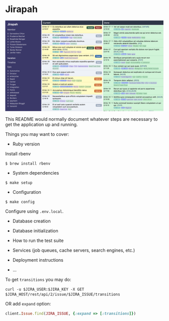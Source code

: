 # Jirapah

![Preview](docs/screen_20200327a.png?raw=true "Screen")

This README would normally document whatever steps are necessary to get the
application up and running.

Things you may want to cover:

* Ruby version

Install rbenv
```
$ brew install rbenv
```

* System dependencies

```
$ make setup
```

* Configuration

```
$ make config
```

Configure using `.env.local`.

* Database creation

* Database initialization

* How to run the test suite

* Services (job queues, cache servers, search engines, etc.)

* Deployment instructions

* ...

To get `transitions` you may do:

```
curl -u $JIRA_USER:$JIRA_KEY -X GET $JIRA_HOST/rest/api/2/issue/$JIRA_ISSUE/transitions
```

OR add `expand` option:

```ruby
client.Issue.find(JIRA_ISSUE, {:expand => [:transitions]})
```
